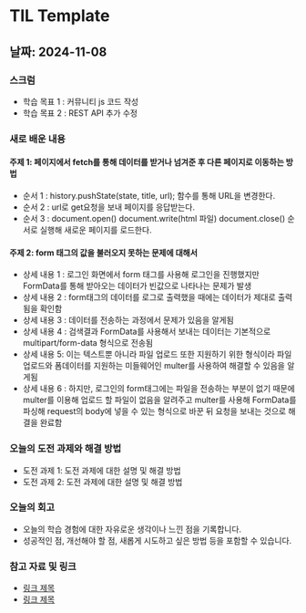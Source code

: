 # TIL Template

## 날짜: 2024-11-08

### 스크럼
- 학습 목표 1 : 커뮤니티 js 코드 작성
- 학습 목표 2 : REST API 추가 수정

### 새로 배운 내용
#### 주제 1: 페이지에서 fetch를 통해 데이터를 받거나 넘겨준 후 다른 페이지로 이동하는 방법
- 순서 1 : history.pushState(state, title, url); 함수를 통해 URL을 변경한다.
- 순서 2 : url로 get요청을 보내 페이지를 응답받는다.
- 순서 3 : document.open()
          document.write(html 파일)
          document.close()
          순서로 실행해 새로운 페이지를 로드한다.

#### 주제 2: form 태그의 값을 불러오지 못하는 문제에 대해서
- 상세 내용 1 : 로그인 화면에서 form 태그를 사용해 로그인을 진행했지만 FormData를 통해 받아오는 데이터가 빈값으로 나타나는 문제가 발생
- 상세 내용 2 : form태그의 데이터를 로그로 출력했을 때에는 데이터가 제대로 출력됨을 확인함
- 상세 내용 3 : 데이터를 전송하는 과정에서 문제가 있음을 알게됨
- 상세 내용 4 : 검색결과 FormData를 사용해서 보내는 데이터는 기본적으로 multipart/form-data 형식으로 전송됨
- 상세 내용 5: 이는 텍스트뿐 아니라 파일 업로드 또한 지원하기 위한 형식이라 파일 업로드와 폼데이터를 지원하는 미들웨어인 multer를 사용하여 해결할 수 있음을 알게됨
- 상세 내용 6 : 하지만, 로그인의 form태그에는 파일을 전송하는 부분이 없기 때문에 multer를 이용해 업로드 할 파일이 없음을 알려주고 multer를 사용해 FormData를 파싱해 request의 body에 넣을 수 있는 형식으로 바꾼 뒤 요청을 보내는 것으로 해결을 완료함

### 오늘의 도전 과제와 해결 방법
- 도전 과제 1: 도전 과제에 대한 설명 및 해결 방법
- 도전 과제 2: 도전 과제에 대한 설명 및 해결 방법

### 오늘의 회고
- 오늘의 학습 경험에 대한 자유로운 생각이나 느낀 점을 기록합니다.
- 성공적인 점, 개선해야 할 점, 새롭게 시도하고 싶은 방법 등을 포함할 수 있습니다.

### 참고 자료 및 링크
- [링크 제목](URL)
- [링크 제목](URL)
